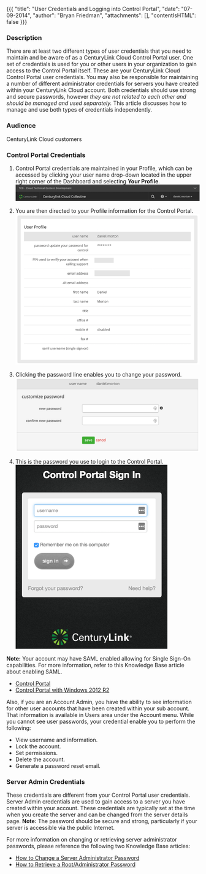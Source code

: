 {{{
  "title": "User Credentials and Logging into Control Portal",
  "date": "07-09-2014",
  "author": "Bryan Friedman",
  "attachments": [],
  "contentIsHTML": false
}}}

### Description
There are at least two different types of user credentials that you need to maintain and be aware of as a CenturyLink Cloud Control Portal user. One set of credentials is used for you or other users in your organization to gain access to the Control Portal itself. These are your CenturyLink Cloud Control Portal user credentials. You may also be responsible for maintaining a number of different administrator credentials for servers you have created within your CenturyLink Cloud account. Both credentials should use strong and secure passwords, however *they are not related to each other and should be managed and used separately.* This article discusses how to manage and use both types of credentials independently.

### Audience
CenturyLink Cloud customers

### Control Portal Credentials
1. Control Portal credentials are maintained in your Profile, which can be accessed by clicking your user name drop-down located in the upper right corner of the Dashboard and selecting **Your Profile**.
   ![Control Portal Header](../images/dashboard-header.png)

2. You are then directed to your Profile information for the Control Portal.
   ![Profile Page](../images/profile-info-page.png)

3. Clicking the password line enables you to change your password.
   ![Customize Password](../images/customize-password.png)

4. This is the password you use to login to the Control Portal.
   ![Control Portal Login](../images/control-portal-login.png)

**Note:** Your account may have SAML enabled allowing for Single Sign-On capabilities. For more information, refer to this Knowledge Base article about enabling SAML.
* [Control Portal](https://www.ctl.io/knowledge-base/control-portal/using-saml-for-single-sign-on-to-the-centurylink-platform-control-portal/)
* [Control Portal with Windows 2012 R2 ](https://www.ctl.io/knowledge-base/control-portal/using-saml-for-single-sign-on-to-the-centurylink-platform-control-portal-with-windows-2012r2/)

Also, if you are an Account Admin, you have the ability to see information for other user accounts that have been created within your sub account. That information is available in Users area under the Account menu. While you cannot see user passwords, your credential enable you to perform the following:
* View username and information.
* Lock the account.
* Set permissions.
* Delete the account.
* Generate a password reset email.

### Server Admin Credentials
These credentials are different from your Control Portal user credentials. Server Admin credentials are used to gain access to a server you have created within your account. These credentials are typically set at the time when you create the server and can be changed from the server details page. **Note:** The password should be secure and strong, particularly if your server is accessible via the public Internet.

For more information on changing or retrieving server administrator passwords, please reference the following two Knowledge Base articles:
* [How to Change a Server Administrator Password](https://www.ctl.io/knowledge-base/servers/how-to-change-a-server-administrator-password/)
* [How to Retrieve a Root/Administrator Password](https://www.ctl.io/knowledge-base/servers/how-to-retrieve-rootadministrator-password/)
